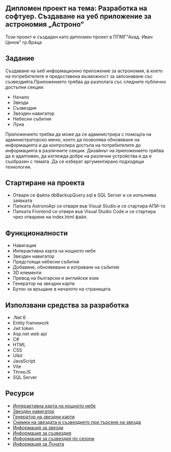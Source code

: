 
Дипломен проект на тема: Разработка на софтуер.
 Създаване на  уеб приложение за астрономия 
„Астроно“
--
Този проект е създаден като дипломен проект в ППМГ"Акад. Иван Ценов" гр.Враца

## Задание
Създаване на ъеб информационно приложение за астрономия, в което на потребителите е предоставена възможност за запознаване със съзвездията.Приложението трябва да разполага със следните публично достъпни секции:
- Начало
- Звезди
- Съзвездия
- Звезден навигатор
- Небесни събития
- Луна
  
Приложението трябва да може да се администрира с помощта на администраторско меню, което да позволява обновяване на информацията и да контролира достъпа на потребителите до информацията в различните секции. Дизайнът на приложението трябва да е адаптивен, да изглежда добре на различни устройства и да е съобразен с темата. Да се изберат аргументирано подходящи технологии.

## Стартиране на проекта
- Отваря се файла dbBackupQuery.sql в SQL Server и се изпълнява заявката
- Папката AstronoApi се отваря във Visual Studio и се стартира АПИ-то
- Папката Frontend  се отвяря във Visual Studio Code и се стартира чрез отваряне на index.html файл.
## Функционалности

- Навигация
- Интерактивна карта на нощното небе
- Звезден навигатор
- Предстоящи небесни събития
- Добавяне, обноявяване и изтриване на събития
- 3D елементи 
- Превод на български и английски език
- Генератор на звездни карти
- Бутон за връщане в началото на страницата


## Използвани средства за разработка
- .Net 6
-  Entity framework
-  Jwt token
-  Asp.net web api
- C#
- HTML
- CSS
- UIkit
- JavaScript
- Vite
- ThreeJS
- SQL Server


## Ресурси

 - [Интерактивна карта на нощното небе](https://slowe.github.io/VirtualSky/custom)
 - [Звезден навигатор](https://api-ninjas.com/api/stars)
 - [Генератор на звездни карти](http://demo.astronomyapi.com/?#/star-chart)
 - [Снимки на звездата и съзвездието при търсене на звезда](https://images.nasa.gov/)
 - [Информация за звезди](https://universe.nasa.gov/stars/basics/)
 - [Информация за съзвездия](https://spaceplace.nasa.gov/constellations/en/)
 - [Информация за съзвездия по сезони](https://www.astronomy.com/observing/learn-the-constellations/)
 - [Информация за Луната](https://science.nasa.gov/moon/)


